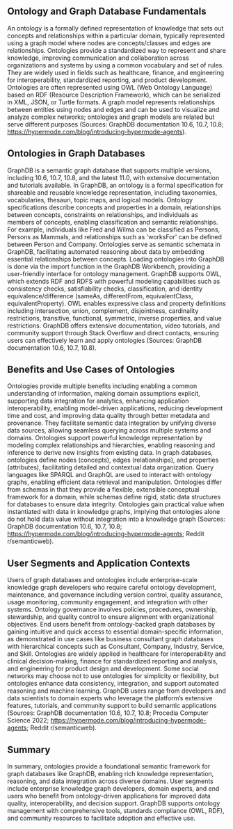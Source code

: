 ## Ontology and Graph Database Fundamentals
An ontology is a formally defined representation of knowledge that sets out concepts and relationships within a particular domain, typically represented using a graph model where nodes are concepts/classes and edges are relationships. Ontologies provide a standardized way to represent and share knowledge, improving communication and collaboration across organizations and systems by using a common vocabulary and set of rules. They are widely used in fields such as healthcare, finance, and engineering for interoperability, standardized reporting, and product development. Ontologies are often represented using OWL (Web Ontology Language) based on RDF (Resource Description Framework), which can be serialized in XML, JSON, or Turtle formats. A graph model represents relationships between entities using nodes and edges and can be used to visualize and analyze complex networks; ontologies and graph models are related but serve different purposes (Sources: GraphDB documentation 10.6, 10.7, 10.8; https://hypermode.com/blog/introducing-hypermode-agents).

## Ontologies in Graph Databases
GraphDB is a semantic graph database that supports multiple versions, including 10.6, 10.7, 10.8, and the latest 11.0, with extensive documentation and tutorials available. In GraphDB, an ontology is a formal specification for shareable and reusable knowledge representation, including taxonomies, vocabularies, thesauri, topic maps, and logical models. Ontology specifications describe concepts and properties in a domain, relationships between concepts, constraints on relationships, and individuals as members of concepts, enabling classification and semantic relationships. For example, individuals like Fred and Wilma can be classified as Persons, Persons as Mammals, and relationships such as 'worksFor' can be defined between Person and Company. Ontologies serve as semantic schemata in GraphDB, facilitating automated reasoning about data by embedding essential relationships between concepts. Loading ontologies into GraphDB is done via the import function in the GraphDB Workbench, providing a user-friendly interface for ontology management. GraphDB supports OWL, which extends RDF and RDFS with powerful modeling capabilities such as consistency checks, satisfiability checks, classification, and identity equivalence/difference (sameAs, differentFrom, equivalentClass, equivalentProperty). OWL enables expressive class and property definitions including intersection, union, complement, disjointness, cardinality restrictions, transitive, functional, symmetric, inverse properties, and value restrictions. GraphDB offers extensive documentation, video tutorials, and community support through Stack Overflow and direct contacts, ensuring users can effectively learn and apply ontologies (Sources: GraphDB documentation 10.6, 10.7, 10.8).

## Benefits and Use Cases of Ontologies
Ontologies provide multiple benefits including enabling a common understanding of information, making domain assumptions explicit, supporting data integration for analytics, enhancing application interoperability, enabling model-driven applications, reducing development time and cost, and improving data quality through better metadata and provenance. They facilitate semantic data integration by unifying diverse data sources, allowing seamless querying across multiple systems and domains. Ontologies support powerful knowledge representation by modeling complex relationships and hierarchies, enabling reasoning and inference to derive new insights from existing data. In graph databases, ontologies define nodes (concepts), edges (relationships), and properties (attributes), facilitating detailed and contextual data organization. Query languages like SPARQL and GraphQL are used to interact with ontology graphs, enabling efficient data retrieval and manipulation. Ontologies differ from schemas in that they provide a flexible, extensible conceptual framework for a domain, while schemas define rigid, static data structures for databases to ensure data integrity. Ontologies gain practical value when instantiated with data in knowledge graphs, implying that ontologies alone do not hold data value without integration into a knowledge graph (Sources: GraphDB documentation 10.6, 10.7, 10.8; https://hypermode.com/blog/introducing-hypermode-agents; Reddit r/semanticweb).

## User Segments and Application Contexts
Users of graph databases and ontologies include enterprise-scale knowledge graph developers who require careful ontology development, maintenance, and governance including version control, quality assurance, usage monitoring, community engagement, and integration with other systems. Ontology governance involves policies, procedures, ownership, stewardship, and quality control to ensure alignment with organizational objectives. End users benefit from ontology-backed graph databases by gaining intuitive and quick access to essential domain-specific information, as demonstrated in use cases like business consultant graph databases with hierarchical concepts such as Consultant, Company, Industry, Service, and Skill. Ontologies are widely applied in healthcare for interoperability and clinical decision-making, finance for standardized reporting and analysis, and engineering for product design and development. Some social networks may choose not to use ontologies for simplicity or flexibility, but ontologies enhance data consistency, integration, and support automated reasoning and machine learning. GraphDB users range from developers and data scientists to domain experts who leverage the platform’s extensive features, tutorials, and community support to build semantic applications (Sources: GraphDB documentation 10.6, 10.7, 10.8; Procedia Computer Science 2022; https://hypermode.com/blog/introducing-hypermode-agents; Reddit r/semanticweb).

## Summary
In summary, ontologies provide a foundational semantic framework for graph databases like GraphDB, enabling rich knowledge representation, reasoning, and data integration across diverse domains. User segments include enterprise knowledge graph developers, domain experts, and end users who benefit from ontology-driven applications for improved data quality, interoperability, and decision support. GraphDB supports ontology management with comprehensive tools, standards compliance (OWL, RDF), and community resources to facilitate adoption and effective use.